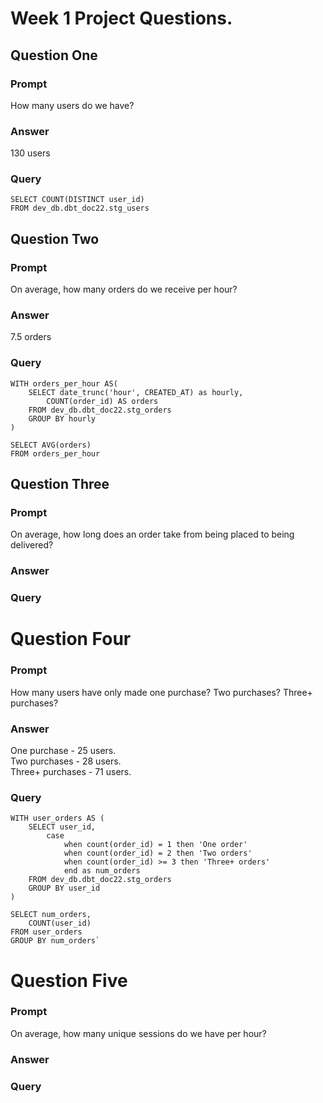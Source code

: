 # Week 1 Project Questions. 

## Question One
### Prompt
How many users do we have?
### Answer
130 users
### Query
```
SELECT COUNT(DISTINCT user_id) 
FROM dev_db.dbt_doc22.stg_users
```

## Question Two
### Prompt
On average, how many orders do we receive per hour?
### Answer
7.5 orders
### Query
```
WITH orders_per_hour AS(
    SELECT date_trunc('hour', CREATED_AT) as hourly,
        COUNT(order_id) AS orders
    FROM dev_db.dbt_doc22.stg_orders
    GROUP BY hourly
)

SELECT AVG(orders) 
FROM orders_per_hour
```

## Question Three
### Prompt
On average, how long does an order take from being placed to being delivered?
### Answer
### Query

# Question Four
### Prompt
How many users have only made one purchase? Two purchases? Three+ purchases?
### Answer
One purchase - 25 users.  
Two purchases - 28 users.  
Three+ purchases - 71 users.  
### Query
```
WITH user_orders AS (
    SELECT user_id,
        case
            when count(order_id) = 1 then 'One order'
            when count(order_id) = 2 then 'Two orders'
            when count(order_id) >= 3 then 'Three+ orders'
            end as num_orders
    FROM dev_db.dbt_doc22.stg_orders
    GROUP BY user_id
)

SELECT num_orders,
    COUNT(user_id)
FROM user_orders
GROUP BY num_orders`
```

# Question Five
### Prompt
On average, how many unique sessions do we have per hour?
### Answer
### Query
